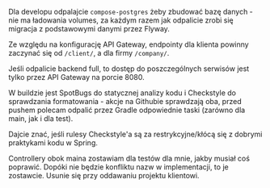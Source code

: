 Dla developu odpalajcie `compose-postgres` żeby zbudować bazę danych - nie ma ładowania volumes, za każdym razem jak odpalicie zrobi się migracja z podstawowymi danymi przez Flyway.

Ze względu na konfigurację API Gateway, endpointy dla klienta powinny zaczynać się od `/client/`, a dla firmy `/company/`.

Jeśli odpalicie backend full, to dostęp do poszczególnych serwisów jest tylko przez API Gateway na porcie 8080.

W buildzie jest SpotBugs do statycznej analizy kodu i Checkstyle do sprawdzania formatowania - akcje na Githubie sprawdzają oba, przed pushem polecam odpalić przez Gradle odpowiednie taski (zarówno dla main, jak i dla test).

Dajcie znać, jeśli rulesy Checkstyle'a są za restrykcyjne/kłócą się z dobrymi praktykami kodu w Spring.

Controllery obok maina zostawiam dla testów dla mnie, jakby musiał coś poprawić. Dopóki nie będzie konfliktu nazw w implementacji, to je zostawcie. Usunie się przy oddawaniu projektu klientowi.
